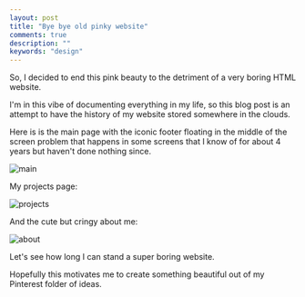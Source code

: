 ```yaml
---
layout: post
title: "Bye bye old pinky website"
comments: true
description: ""
keywords: "design"
---
```


So, I decided to end this pink beauty to the detriment of a very boring HTML website.

I'm in this vibe of documenting everything in my life, so this blog post is an attempt to have the history of my website stored somewhere in the clouds.

Here is is the main page with the iconic footer floating in the middle of the screen problem that happens in some screens that I know of for about 4 years but haven't done nothing since.

![main](main-original.png)

My projects page:

![projects](projects-original.png)

And the cute but cringy about me:

![about](about-original.png)

Let's see how long I can stand a super boring website.

Hopefully this motivates me to create something beautiful out of my Pinterest folder of ideas.
